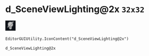 # d_SceneViewLighting@2x `32x32`
<img src="/img/d_SceneViewLighting.png" width=32 height=32>

``` CSharp
EditorGUIUtility.IconContent("d_SceneViewLighting@2x")
```
```
d_SceneViewLighting@2x
```
